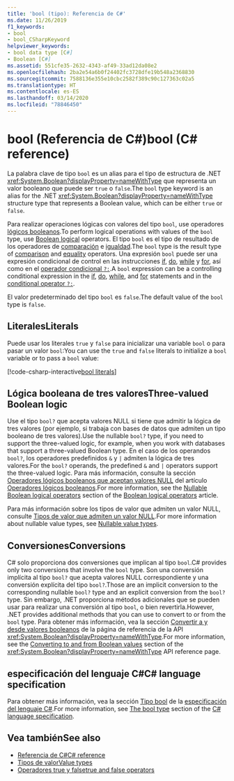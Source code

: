 ```yaml
---
title: 'bool (tipo): Referencia de C#'
ms.date: 11/26/2019
f1_keywords:
- bool
- bool_CSharpKeyword
helpviewer_keywords:
- bool data type [C#]
- Boolean [C#]
ms.assetid: 551cfe35-2632-4343-af49-33ad12da08e2
ms.openlocfilehash: 2ba2e54a6b0f24402fc3728dfe19b548a2368830
ms.sourcegitcommit: 7588136e355e10cbc2582f389c90c127363c02a5
ms.translationtype: HT
ms.contentlocale: es-ES
ms.lasthandoff: 03/14/2020
ms.locfileid: "78846450"
---
```

# <a name="bool-c-reference"></a><span data-ttu-id="fc28b-102">bool (Referencia de C#)</span><span class="sxs-lookup"><span data-stu-id="fc28b-102">bool (C# reference)</span></span>

<span data-ttu-id="fc28b-103">La palabra clave de tipo `bool` es un alias para el tipo de estructura de .NET <xref:System.Boolean?displayProperty=nameWithType> que representa un valor booleano que puede ser `true` o `false`.</span><span class="sxs-lookup"><span data-stu-id="fc28b-103">The `bool` type keyword is an alias for the .NET <xref:System.Boolean?displayProperty=nameWithType> structure type that represents a Boolean value, which can be either `true` or `false`.</span></span>

<span data-ttu-id="fc28b-104">Para realizar operaciones lógicas con valores del tipo `bool`, use operadores [lógicos booleanos](../operators/boolean-logical-operators.md).</span><span class="sxs-lookup"><span data-stu-id="fc28b-104">To perform logical operations with values of the `bool` type, use [Boolean logical](../operators/boolean-logical-operators.md) operators.</span></span> <span data-ttu-id="fc28b-105">El tipo `bool` es el tipo de resultado de los operadores de [comparación](../operators/comparison-operators.md) e [igualdad](../operators/equality-operators.md).</span><span class="sxs-lookup"><span data-stu-id="fc28b-105">The `bool` type is the result type of [comparison](../operators/comparison-operators.md) and [equality](../operators/equality-operators.md) operators.</span></span> <span data-ttu-id="fc28b-106">Una expresión `bool` puede ser una expresión condicional de control en las instrucciones [if](../keywords/if-else.md), [do](../keywords/do.md), [while](../keywords/while.md) y [for](../keywords/for.md), así como en el [operador condicional `?:`](../operators/conditional-operator.md).</span><span class="sxs-lookup"><span data-stu-id="fc28b-106">A `bool` expression can be a controlling conditional expression in the [if](../keywords/if-else.md), [do](../keywords/do.md), [while](../keywords/while.md), and [for](../keywords/for.md) statements and in the [conditional operator `?:`](../operators/conditional-operator.md).</span></span>

<span data-ttu-id="fc28b-107">El valor predeterminado del tipo `bool` es `false`.</span><span class="sxs-lookup"><span data-stu-id="fc28b-107">The default value of the `bool` type is `false`.</span></span>

## <a name="literals"></a><span data-ttu-id="fc28b-108">Literales</span><span class="sxs-lookup"><span data-stu-id="fc28b-108">Literals</span></span>

<span data-ttu-id="fc28b-109">Puede usar los literales `true` y `false` para inicializar una variable `bool` o para pasar un valor `bool`:</span><span class="sxs-lookup"><span data-stu-id="fc28b-109">You can use the `true` and `false` literals to initialize a `bool` variable or to pass a `bool` value:</span></span>

[!code-csharp-interactive[bool literals](snippets/BoolType.cs#Literals)]

## <a name="three-valued-boolean-logic"></a><span data-ttu-id="fc28b-110">Lógica booleana de tres valores</span><span class="sxs-lookup"><span data-stu-id="fc28b-110">Three-valued Boolean logic</span></span>

<span data-ttu-id="fc28b-111">Use el tipo `bool?` que acepta valores NULL si tiene que admitir la lógica de tres valores (por ejemplo, si trabaja con bases de datos que admiten un tipo booleano de tres valores).</span><span class="sxs-lookup"><span data-stu-id="fc28b-111">Use the nullable `bool?` type, if you need to support the three-valued logic, for example, when you work with databases that support a three-valued Boolean type.</span></span> <span data-ttu-id="fc28b-112">En el caso de los operandos `bool?`, los operadores predefinidos `&` y `|` admiten la lógica de tres valores.</span><span class="sxs-lookup"><span data-stu-id="fc28b-112">For the `bool?` operands, the predefined `&` and `|` operators support the three-valued logic.</span></span> <span data-ttu-id="fc28b-113">Para más información, consulte la sección [Operadores lógicos booleanos que aceptan valores NULL](../operators/boolean-logical-operators.md#nullable-boolean-logical-operators) del artículo [Operadores lógicos booleanos](../operators/boolean-logical-operators.md).</span><span class="sxs-lookup"><span data-stu-id="fc28b-113">For more information, see the [Nullable Boolean logical operators](../operators/boolean-logical-operators.md#nullable-boolean-logical-operators) section of the [Boolean logical operators](../operators/boolean-logical-operators.md) article.</span></span>

<span data-ttu-id="fc28b-114">Para más información sobre los tipos de valor que admiten un valor NULL, consulte [Tipos de valor que admiten un valor NULL](nullable-value-types.md).</span><span class="sxs-lookup"><span data-stu-id="fc28b-114">For more information about nullable value types, see [Nullable value types](nullable-value-types.md).</span></span>

## <a name="conversions"></a><span data-ttu-id="fc28b-115">Conversiones</span><span class="sxs-lookup"><span data-stu-id="fc28b-115">Conversions</span></span>

<span data-ttu-id="fc28b-116">C# solo proporciona dos conversiones que implican al tipo `bool`.</span><span class="sxs-lookup"><span data-stu-id="fc28b-116">C# provides only two conversions that involve the `bool` type.</span></span> <span data-ttu-id="fc28b-117">Son una conversión implícita al tipo `bool?` que acepta valores NULL correspondiente y una conversión explícita del tipo `bool?`.</span><span class="sxs-lookup"><span data-stu-id="fc28b-117">Those are an implicit conversion to the corresponding nullable `bool?` type and an explicit conversion from the `bool?` type.</span></span> <span data-ttu-id="fc28b-118">Sin embargo, .NET proporciona métodos adicionales que se pueden usar para realizar una conversión al tipo `bool`, o bien revertirla.</span><span class="sxs-lookup"><span data-stu-id="fc28b-118">However, .NET provides additional methods that you can use to convert to or from the `bool` type.</span></span> <span data-ttu-id="fc28b-119">Para obtener más información, vea la sección [Convertir a y desde valores booleanos](/dotnet/api/system.boolean#converting-to-and-from-boolean-values) de la página de referencia de la API <xref:System.Boolean?displayProperty=nameWithType>.</span><span class="sxs-lookup"><span data-stu-id="fc28b-119">For more information, see the [Converting to and from Boolean values](/dotnet/api/system.boolean#converting-to-and-from-boolean-values) section of the <xref:System.Boolean?displayProperty=nameWithType> API reference page.</span></span>

## <a name="c-language-specification"></a><span data-ttu-id="fc28b-120">especificación del lenguaje C#</span><span class="sxs-lookup"><span data-stu-id="fc28b-120">C# language specification</span></span>

<span data-ttu-id="fc28b-121">Para obtener más información, vea la sección [Tipo bool](~/_csharplang/spec/types.md#the-bool-type) de la [especificación del lenguaje C#](~/_csharplang/spec/introduction.md).</span><span class="sxs-lookup"><span data-stu-id="fc28b-121">For more information, see [The bool type](~/_csharplang/spec/types.md#the-bool-type) section of the [C# language specification](~/_csharplang/spec/introduction.md).</span></span>

## <a name="see-also"></a><span data-ttu-id="fc28b-122">Vea también</span><span class="sxs-lookup"><span data-stu-id="fc28b-122">See also</span></span>

- [<span data-ttu-id="fc28b-123">Referencia de C#</span><span class="sxs-lookup"><span data-stu-id="fc28b-123">C# reference</span></span>](../index.md)
- [<span data-ttu-id="fc28b-124">Tipos de valor</span><span class="sxs-lookup"><span data-stu-id="fc28b-124">Value types</span></span>](value-types.md)
- [<span data-ttu-id="fc28b-125">Operadores true y false</span><span class="sxs-lookup"><span data-stu-id="fc28b-125">true and false operators</span></span>](../operators/true-false-operators.md)
